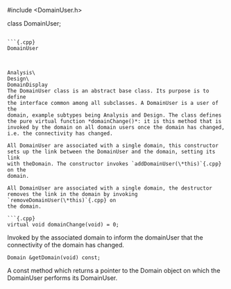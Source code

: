 
#include $<$DomainUser.h$>$


class DomainUser;



```{.cpp}

```{.cpp}
DomainUser
```

```


Analysis\
Design\
DomainDisplay
The DomainUser class is an abstract base class. Its purpose is to define
the interface common among all subclasses. A DomainUser is a user of the
domain, example subtypes being Analysis and Design. The class defines
the pure virtual function *domainChange()*: it is this method that is
invoked by the domain on all domain users once the domain has changed,
i.e. the connectivity has changed.

All DomainUser are associated with a single domain, this constructor
sets up the link between the DomainUser and the domain, setting its link
with theDomain. The constructor invokes `addDomainUser(\*this)`{.cpp} on the
domain.

All DomainUser are associated with a single domain, the destructor
removes the link in the domain by invoking `removeDomainUser(\*this)`{.cpp} on
the domain.

```{.cpp}
virtual void domainChange(void) = 0;
```


Invoked by the associated domain to inform the domainUser that the
connectivity of the domain has changed.

```{.cpp}
Domain &getDomain(void) const;
```


A const method which returns a pointer to the Domain object on which the
DomainUser performs its DomainUser.
